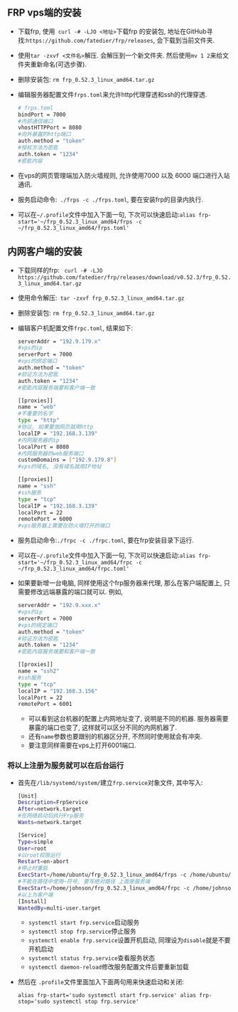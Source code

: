 ## FRP vps端的安装

- 下载frp, 使用` curl -# -LJO <地址>`下载frp 的安装包, 地址在GitHub寻找:`https://github.com/fatedier/frp/releases`, 会下载到当前文件夹.

- 使用`tar -zxvf <文件名>`解压. 会解压到一个新文件夹. 然后使用`mv 1 2`来给文件夹重新命名(可选步骤).

- 删除安装包: `rm frp_0.52.3_linux_amd64.tar.gz`

- 编辑服务器配置文件`frps.toml`来允许http代理穿透和ssh的代理穿透.

  ```bash
  # frps.toml
  bindPort = 7000
  #内部通信端口
  vhostHTTPPort = 8080
  #向外暴露的http端口
  auth.method = "token"
  #授权方法为密匙
  auth.token = "1234"
  #密匙内容
  ```

- 在vps的网页管理端加入防火墙规则, 允许使用7000 以及 6000 端口进行入站通讯.

- 服务启动命令:` ./frps -c ./frps.toml`, 要在安装frp的目录内执行.

- 可以在`~/.profile`文件中加入下面一句, 下次可以快速启动:`alias frp-start='~/frp_0.52.3_linux_amd64/frps -c ~/frp_0.52.3_linux_amd64/frps.toml'`

## 内网客户端的安装

- 下载同样的frp:  ` curl -# -LJO https://github.com/fatedier/frp/releases/download/v0.52.3/frp_0.52.3_linux_amd64.tar.gz`

- 使用命令解压:` tar -zxvf frp_0.52.3_linux_amd64.tar.gz`

- 删除安装包: `rm frp_0.52.3_linux_amd64.tar.gz`

- 编辑客户机配置文件`frpc.toml`, 结果如下:

  ```bash
  serverAddr = "192.9.179.x"
  #vps的ip
  serverPort = 7000
  #vps的绑定端口
  auth.method = "token"
  #验证方法为密匙
  auth.token = "1234"
  #密匙内容服务端要和客户端一致
  
  [[proxies]]
  name = "web"
  #不重要的名字
  type = "http"
  #协议, 如果要放网页就用http
  localIP = "192.168.3.139"
  #内网服务器的ip
  localPort = 8080
  #内网服务器的web服务端口
  customDomains = ["192.9.179.8"]
  #vps的域名, 没有域名就用IP地址
  
  [[proxies]]
  name = "ssh"
  #ssh服务
  type = "tcp"
  localIP = "192.168.3.139"
  localPort = 22
  remotePort = 6000
  #vps服务器上需要在防火墙打开的端口
  ```

- 服务启动命令:`./frpc -c ./frpc.toml`, 要在frp安装目录下运行.

- 可以在`~/.profile`文件中加入下面一句, 下次可以快速启动:`alias frp-start='~/frp_0.52.3_linux_amd64/frpc -c ~/frp_0.52.3_linux_amd64/frpc.toml'`

- 如果要新增一台电脑, 同样使用这个frp服务器来代理, 那么在客户端配置上, 只需要修改远端暴露的端口就可以. 例如,

  ```bash
  serverAddr = "192.9.xxx.x"
  #vps的ip
  serverPort = 7000
  #vps的绑定端口
  auth.method = "token"
  #验证方法为密匙
  auth.token = "1234"
  #密匙内容服务端要和客户端一致
  
  [[proxies]]
  name = "ssh2"
  #ssh服务
  type = "tcp"
  localIP = "192.168.3.156"
  localPort = 22
  remotePort = 6001
  ```

  - 可以看到这台机器的配置上内网地址变了, 说明是不同的机器. 服务器需要暴露的端口也变了, 这样就可以区分不同的内网机器了.
  - 还有`name`参数也要跟别的机器区分开, 不然同时使用就会有冲突.
  - 要注意同样需要在vps上打开6001端口.

### 将以上注册为服务就可以在后台运行

- 首先在`/lib/systemd/system/`建立`frp.service`对象文件, 其中写入:

  ```bash
  [Unit]
  Description=FrpService
  After=network.target
  #在网络启动后执行Frp服务
  Wants=network.target
  
  [Service]
  Type=simple
  User=root
  #以root权限运行
  Restart=on-abort
  #停止时重启
  ExecStart=/home/ubuntu/frp_0.52.3_linux_amd64/frps -c /home/ubuntu/frp_0.52.3_linux_amd64/frps.toml
  #不能在路径中使用~符号, 要写绝对路径 上面是服务端
  ExecStart=/home/johnson/frp_0.52.3_linux_amd64/frpc -c /home/johnson/frp_0.52.3_linux_amd64/frpc.toml
  #以上为客户端
  [Install]
  WantedBy=multi-user.target
  ```
  
  - `systemctl start frp.service`启动服务
  - `systemctl stop frp.service`停止服务
  - `systemctl enable frp.service`设置开机启动, 同理设为`disable`就是不要开机启动
  - `systemctl status frp.service`查看服务状态
  - `systemctl daemon-reload`修改服务配置文件后要重新加载

- 然后在 `.profile`文件里面加入下面两句用来快速启动和关闭:

  `alias frp-start='sudo systemctl start frp.service'
  alias frp-stop='sudo systemctl stop frp.service'`